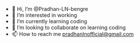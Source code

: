 - 👋 Hi, I’m @Pradhan-LN-bengre
- 👀 I’m interested in working
- 🌱 I’m currently learning coding
- 💞️ I’m looking to collaborate on learning coding
- 📫 How to reach me pradhanlnofficial@gmail.com

<!---
Pradhan-LN-bengre/Pradhan-LN-bengre is a ✨ special ✨ repository because its `README.md` (this file) appears on your GitHub profile.
You can click the Preview link to take a look at your changes.
--->

